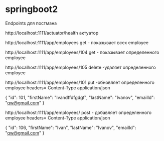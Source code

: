 # springboot2
 Endpoints для постмана

http://localhost:1111/actuator/health  актуатор

http://localhost:1111/app/employees       get - показывает всех employee

http://localhost:1111/app/employees/104    get - показывает определенного employee

http://localhost:1111/app/employees/105   delete -удаляет определенного employee

http://localhost:1111/app/employees/101   put -обновляет определенного employee
headers=  Content-Type   application/json

{
        "id": 101,
        "firstName": "Ivandffdfgdgf",
        "lastName": "Ivanov",
        "emailId": "qw@gmail.com"
    }


http://localhost:1111/app/employees/  post - добавляет определенного employee
headers=  Content-Type   application/json

{
        "id": 106,
        "firstName": "Ivan",
        "lastName": "Ivanov",
        "emailId": "qw@gmail.com"
    }
